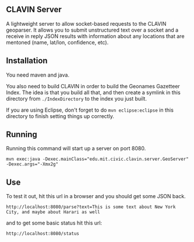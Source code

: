 CLAVIN Server
-------------

A lightweight server to allow socket-based requests to the CLAVIN geoparser.  It allows you to submit 
unstructured text over a socket and a receive in reply JSON results with information about any locations 
that are mentoned (name, lat/lon, confidence, etc).

Installation
------------

You need maven and java.

You also need to build CLAVIN in order to build the Geonames Gazetteer Index.  The idea is that you build all 
that, and then create a symlink in this directory from `./IndexDirectory` to the index you just built.

If you are using Eclipse, don't forget to do `mvn eclipse:eclipse` in this directory to finish setting things up
correctly.

Running
-------

Running this command will start up a server on port 8080.

```
mvn exec:java -Dexec.mainClass="edu.mit.civic.clavin.server.GeoServer" -Dexec.args="-Xmx2g"
```

Use
---

To test it out, hit this url in a browser and you should get some JSON back.

```
http://localhost:8080/parse?text=This is some text about New York City, and maybe about Harari as well
```

and to get some basic status hit this url:

```
http://localhost:8080/status
```
